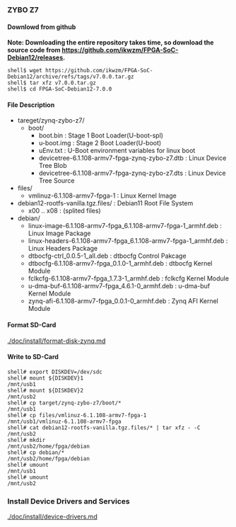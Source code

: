 ### ZYBO Z7

#### Downlowd from github

**Note: Downloading the entire repository takes time, so download the source code from https://github.com/ikwzm/FPGA-SoC-Debian12/releases.**

```console
shell$ wget https://github.com/ikwzm/FPGA-SoC-Debian12/archive/refs/tags/v7.0.0.tar.gz
shell$ tar xfz v7.0.0.tar.gz
shell$ cd FPGA-SoC-Debian12-7.0.0
```

#### File Description

 * tareget/zynq-zybo-z7/
   + boot/
     - boot.bin                                                      : Stage 1 Boot Loader(U-boot-spl)
     - u-boot.img                                                    : Stage 2 Boot Loader(U-boot)
     - uEnv.txt                                                      : U-Boot environment variables for linux boot
     - devicetree-6.1.108-armv7-fpga-zynq-zybo-z7.dtb                : Linux Device Tree Blob   
     - devicetree-6.1.108-armv7-fpga-zynq-zybo-z7.dts                : Linux Device Tree Source
 * files/
   + vmlinuz-6.1.108-armv7-fpga-1                                    : Linux Kernel Image
 * debian12-rootfs-vanilla.tgz.files/                                : Debian11 Root File System
   + x00 .. x08                                                      : (splited files)
 * debian/
   + linux-image-6.1.108-armv7-fpga_6.1.108-armv7-fpga-1_armhf.deb   : Linux Image Package
   + linux-headers-6.1.108-armv7-fpga_6.1.108-armv7-fpga-1_armhf.deb : Linux Headers Package
   + dtbocfg-ctrl_0.0.5-1_all.deb                                    : dtbocfg Control Pakcage
   + dtbocfg-6.1.108-armv7-fpga_0.1.0-1_armhf.deb                    : dtbocfg Kernel Module
   + fclkcfg-6.1.108-armv7-fpga_1.7.3-1_armhf.deb                    : fclkcfg Kernel Module
   + u-dma-buf-6.1.108-armv7-fpga_4.6.1-0_armhf.deb                  : u-dma-buf Kernel Module
   + zynq-afi-6.1.108-armv7-fpga_0.0.1-0_armhf.deb                   : Zynq AFI Kernel Module

#### Format SD-Card

[./doc/install/format-disk-zynq.md](format-disk-zynq.md)

#### Write to SD-Card

````console
shell# export DISKDEV=/dev/sdc
shell# mount ${DISKDEV}1                                       /mnt/usb1
shell# mount ${DISKDEV}2                                       /mnt/usb2
shell# cp target/zynq-zybo-z7/boot/*                           /mnt/usb1
shell# cp files/vmlinuz-6.1.108-armv7-fpga-1                   /mnt/usb1/vmlinuz-6.1.108-armv7-fpga
shell# cat debian12-rootfs-vanilla.tgz.files/* | tar xfz - -C  /mnt/usb2
shell# mkdir                                                   /mnt/usb2/home/fpga/debian
shell# cp debian/*                                             /mnt/usb2/home/fpga/debian
shell# umount                                                  /mnt/usb1
shell# umount                                                  /mnt/usb2
````

### Install Device Drivers and Services

[./doc/install/device-drivers.md](device-drivers.md)

